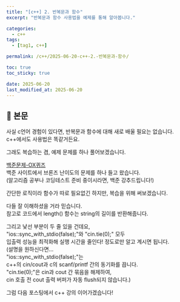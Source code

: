 ```yaml
---
title: "[c++] 2. 반복문과 함수"
excerpt: "반복문과 함수 사용법을 예제를 통해 알아봅니다."

categories:
  - c++
tags:
  - [tag1, c++]

permalink: /c++/2025-06-20-c++-2.-반복문과-함수/

toc: true
toc_sticky: true

date: 2025-06-20
last_modified_at: 2025-06-20
---
```


## 🦥 본문

사실 c언어 경험이 있다면, 반복문과 함수에 대해 새로 배울 필요는 없습니다.  
c++에서도 사용법은 똑같거든요.  
  
그래도 복습하는 겸, 예제 문제를 하나 풀어보겠습니다.  
  
[백준문제-OX퀴즈](https://www.acmicpc.net/problem/8958)  
백준 사이트에서 브론즈 난이도의 문제를 하나 들고 왔습니다.  
(알고리즘 공부나 코딩테스트 준비 중이시라면, 백준 강추드립니다!)  
  
간단한 로직이라 함수가 따로 필요없긴 하지만, 복습을 위해 써보겠습니다.  
  
<script src="https://gist.github.com/redjo99/77153bb74028ccd47191b9feaaab8452.js"></script>  
  
다들 잘 이해하셨을 거라 믿습니다.  
참고로 코드에서 length() 함수는 string의 길이를 반환해줍니다.  
  
그리고 낯선 부분이 두 줄 있을 건데요,  
"ios::sync_with_stdio(false);"와 "cin.tie(0);" 모두  
입출력 성능을 최적화해 실행 시간을 줄인다! 정도로만 알고 계시면 됩니다.  
(설명을 원하신다면...  
"ios::sync_with_stdio(false);"는  
c++의 cin/cout과 c의 scanf/printf 간의 동기화를 끕니다.  
"cin.tie(0);"은 cin과 cout 간 묶음을 해제하여,  
cin 호출 전 cout 출력 버퍼가 자동 flush되지 않습니다.)  
  
그럼 다음 포스팅에서 c++ 강의 이어가겠습니다!
